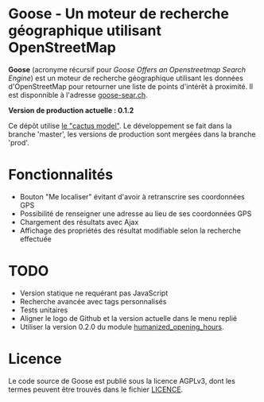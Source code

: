 Goose - Un moteur de recherche géographique utilisant OpenStreetMap
===================================================================

**Goose** (acronyme récursif pour *Goose Offers an Openstreetmap Search Engine*) est un moteur de recherche géographique utilisant les données d'OpenStreetMap pour retourner une liste de points d'intérêt à proximité. Il est disponnible à l'adresse [goose-sear.ch](https://goose-sear.ch/).

**Version de production actuelle : 0.1.2**

Ce dépôt utilise [le "cactus model"](https://barro.github.io/2016/02/a-succesful-git-branching-model-considered-harmful/). Le développement se fait dans la branche 'master', les versions de production sont mergées dans la branche 'prod'.

# Fonctionnalités

- Bouton "Me localiser" évitant d'avoir à retranscrire ses coordonnées GPS
- Possibilité de renseigner une adresse au lieu de ses coordonnées GPS
- Chargement des résultats avec Ajax
- Affichage des propriétés des résultat modifiable selon la recherche effectuée

# TODO

- Version statique ne requérant pas JavaScript
- Recherche avancée avec tags personnalisés
- Tests unitaires
- Aligner le logo de Github et la version actuelle dans le menu replié
- Utiliser la version 0.2.0 du module [humanized_opening_hours](https://github.com/rezemika/humanized_opening_hours).

# Licence

Le code source de Goose est publié sous la licence AGPLv3, dont les termes peuvent être trouvés dans le fichier [LICENCE](LICENCE).
